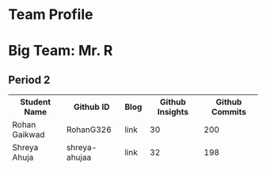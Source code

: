 <html>
    <body>
        <h1 class="text-center m-5 text-success">Team Profile</h1>
        <div class="table-responsive mx-5">
            <table id="table-container" class="table table-hover table-bordered border-secondary mb-5">
                <h1>Big Team: Mr. R</h1>
                <h2>Period 2</h2>
                <thead>
                    <tr>
                        <th scope="col">Student Name</th>
                        <th scope="col">Github ID</th>
                        <th scope="col">Blog</th>
                        <th scope="col">Github Insights</th>
                        <th scope="col">Github Commits</th>
                        <!-- <th scope="col">Staff Advisor</th>
                        <th scope="col">Meeting Time and Location</th>
                        <th scope="col">Additional Info</th>
                        <<th scope="col">Official Club?</th> -->
                        <!-- Links -->
                        <!-- <th scope="col">Meeting Minutes</th>
                        <th scope="col">Reviews</th> -->
                    </tr>
                    <tr>
                        <td>Rohan Gaikwad</td>
                        <td>RohanG326</td>
                        <td>link</td>
                        <td>30</td>
                        <td>200</td>
                    </tr>
                    <tr>
                        <td>Shreya Ahuja</td>
                        <td>shreya-ahujaa</td>
                        <td>link</td>
                        <td>32</td>
                        <td>198</td>
                    </tr>
                </thead>
                <tbody class="table-group-divider" id="clubs">
                </tbody>
            </table>
        </div>
        <script>
            fetch('test.json')
            .then(response => response.json())
            .then(data => {
                let table = '<table><tr><th>Name</th><th>GitHub ID</th><th>Blog Link</th><th>GitHub Insights</th><th>GitHub Commits</th></tr>';
                data[0].individuals.forEach((student) => {
                table += <tr><td>${student.student}</td><td>${student['gh-id']}</td><td>${student.blog}</td><td>${student['gh-insights']}</td><td>${student['gh-commits']}</td></tr>;
                });
                table += '</table>';
                document.getElementById('table-container').innerHTML = table;
            })
            .catch(error => console.error(error));
        </script>
    </body>
</html>

